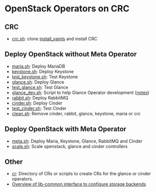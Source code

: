 # OpenStack Operators on CRC

## CRC
- [crc.sh](crc.sh): clone [install_yamls](https://github.com/openstack-k8s-operators/install_yamls) and install CRC

## Deploy OpenStack without Meta Operator

- [maria.sh](maria.sh): Deploy MariaDB
- [keystone.sh](keystone.sh): Deploy Keystone
- [test_keystone.sh](test_keystone.sh): Test Keystone
- [glance.sh](glance.sh): Deploy Glance
- [test_glance.sh](test_glance.sh): Test Glance
- [glance_dev.sh](glance_dev.sh): Script to help Glance Operator development ([notes](glance_dev_notes.md))
- [rabbit.sh](rabbit.sh): Deploy RabbitMQ
- [cinder.sh](cinder.sh): Deploy Cinder
- [test_cinder.sh](test_cinder.sh): Test Cinder
- [clean.sh](clean.sh): Remove cinder, rabbit, glance, keystone, maria or crc

## Deploy OpenStack with Meta Operator

- [meta.sh](meta.sh): Deploy Maria, Keystone, Glance, RabbitMQ and Cinder
- [scale.sh](scale.sh): Scale openstack, glance and cinder controllers

## Other

- [cr](cr): Directory of CRs or scripts to create CRs for the glance or cinder operators.
- [Overview of lib-common interface to configure storage backends](config_files_to_services.md)
